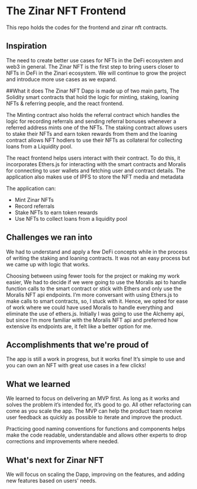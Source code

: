 # The Zinar NFT Frontend

This repo holds the codes for the frontend and zinar nft contracts. 

## Inspiration
The need to create better use cases for NFTs in the DeFi ecosystem and web3 in general. The Zinar NFT is the first step to bring users closer to NFTs in DeFi in the Zinari ecosystem. We will continue to grow the project and introduce more use cases as we expand.

##What it does
The Zinar NFT Dapp is made up of two main parts, The Solidity smart contracts that hold the logic for minting, staking, loaning NFTs & referring people, and the react frontend.

The Minting contract also holds the referral contract which handles the logic for recording referrals and sending referral bonuses whenever a referred address mints one of the NFTs.
The staking contract allows users to stake their NFTs and earn token rewards from them and the loaning contract allows NFT hodlers to use their NFTs as collateral for collecting loans from a Liquidity pool.

The react frontend helps users interact with their contract. To do this, it incorporates Ethers.js for interacting with the smart contracts and Moralis for connecting to user wallets and fetching user and contract details.
The application also makes use of IPFS to store the NFT media and metadata

The application can:
- Mint Zinar NFTs
- Record referrals
- Stake NFTs to earn token rewards
- Use NFTs to collect loans from a liquidity pool

## Challenges we ran into
We had to understand and apply a few DeFi concepts while in the process of writing the staking and loaning contracts. It was not an easy process but we came up with logic that works.

Choosing between using fewer tools for the project or making my work easier, We had to decide if we were going to use the Moralis api to handle function calls to the smart contract or stick with Ethers and only use the Moralis NFT api endpoints.
I’m more conversant with using Ethers.js to make calls to smart contracts, so, I stuck with it.
Hence, we opted for ease of work where we could have used Moralis to handle everything and eliminate the use of ethers.js.
Initially I was going to use the Alchemy api, but since I’m more familiar with the Moralis NFT api and preferred how extensive its endpoints are, it felt like a better option for me.

## Accomplishments that we're proud of
The app is still a work in progress, but it works fine! It’s simple to use and you can own an NFT with great use cases in a few clicks!

## What we learned
We learned to focus on delivering an MVP first. As long as it works and solves the problem it’s intended for, it’s good to go. All other refactoring can come as you scale the app.
The MVP can help the product team receive user feedback as quickly as possible to iterate and improve the product.

Practicing good naming conventions for functions and components helps make the code readable, understandable and allows other experts to drop corrections and improvements where needed.
 
## What's next for Zinar NFT
We will focus on scaling the Dapp, improving on the features, and adding new features based on users' needs.
